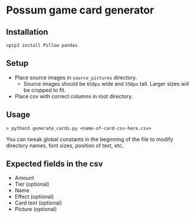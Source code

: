 # Possum game card generator

## Installation
`>pip3 install Pillow pandas`

## Setup
- Place source images in `source_pictures` directory.
    - Source images should be `650px` wide and `550px` tall. Larger sizes will be cropped to fit.
- Place csv with correct columns in root directory.

## Usage
`> python3 generate_cards.py <name-of-card-csv-here.csv>`

You can tweak global constants in the beginning of the file to modify directory names, font sizes, position of text, etc.

## Expected fields in the csv
- Amount
- Tier (optional)
- Name
- Effect (optional)
- Card text (optional)
- Picture (optional)